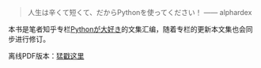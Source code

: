 > 人生は辛くて短くて、だからPythonを使ってください！
—— alphardex

本书是笔者知乎专栏[Pythonが大好き](https://zhuanlan.zhihu.com/c_193656487)的文集汇编，随着专栏的更新本文集也会同步进行修订。

离线PDF版本：[猛戳这里](https://github.com/alphardex/python-recipe/blob/master/book.pdf)